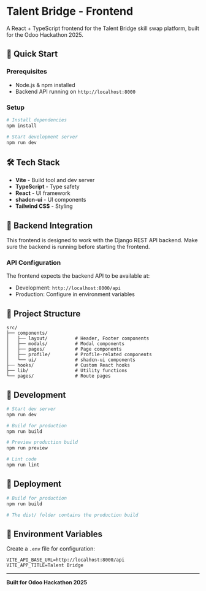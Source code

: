 # Talent Bridge - Frontend

A React + TypeScript frontend for the Talent Bridge skill swap platform, built for the Odoo Hackathon 2025.

## 🚀 Quick Start

### Prerequisites

- Node.js & npm installed
- Backend API running on `http://localhost:8000`

### Setup

```sh
# Install dependencies
npm install

# Start development server
npm run dev
```

## 🛠️ Tech Stack

- **Vite** - Build tool and dev server
- **TypeScript** - Type safety
- **React** - UI framework
- **shadcn-ui** - UI components
- **Tailwind CSS** - Styling

## 🔗 Backend Integration

This frontend is designed to work with the Django REST API backend. Make sure the backend is running before starting the frontend.

### API Configuration

The frontend expects the backend API to be available at:
- Development: `http://localhost:8000/api`
- Production: Configure in environment variables

## 📁 Project Structure

```
src/
├── components/
│   ├── layout/          # Header, Footer components
│   ├── modals/          # Modal components
│   ├── pages/           # Page components
│   ├── profile/         # Profile-related components
│   └── ui/              # shadcn-ui components
├── hooks/               # Custom React hooks
├── lib/                 # Utility functions
└── pages/               # Route pages
```

## 🧪 Development

```sh
# Start dev server
npm run dev

# Build for production
npm run build

# Preview production build
npm run preview

# Lint code
npm run lint
```

## 🚀 Deployment

```sh
# Build for production
npm run build

# The dist/ folder contains the production build
```

## 🔧 Environment Variables

Create a `.env` file for configuration:

```env
VITE_API_BASE_URL=http://localhost:8000/api
VITE_APP_TITLE=Talent Bridge
```

---

**Built for Odoo Hackathon 2025**
